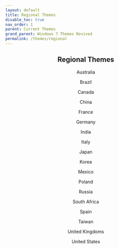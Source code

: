 ```yaml
---
layout: default
title: Regional Themes
disable_toc: true
nav_order: 1
parent: Current Themes
grand_parent: Windows 7 Themes Revived
permalink: /themes/regional
---
```


<h2 align="center">Regional Themes</h2>
<p align="center">Australia</p>
<p align="center">Brazil</p>
<p align="center">Canada</p>
<p align="center">China</p>
<p align="center">France</p>
<p align="center">Germany</p>
<p align="center">India</p>
<p align="center">Italy</p>
<p align="center">Japan</p>
<p align="center">Korea</p>
<p align="center">Mexico</p>
<p align="center">Poland</p>
<p align="center">Russia</p>
<p align="center">South Africa</p>
<p align="center">Spain</p>
<p align="center">Taiwan</p>
<p align="center">United Kingdoms</p>
<p align="center">United States</p>
